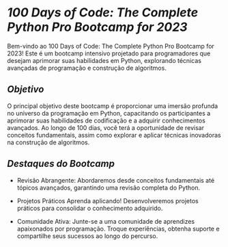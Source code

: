 # *100 Days of Code: The Complete Python Pro Bootcamp for 2023*

Bem-vindo ao 100 Days of Code: The Complete Python Pro Bootcamp for 2023! Este é um bootcamp intensivo projetado para programadores que desejam aprimorar suas habilidades em Python, explorando técnicas avançadas de programação e construção de algoritmos.

## *Objetivo*
O principal objetivo deste bootcamp é proporcionar uma imersão profunda no universo da programação em Python, capacitando os participantes a aprimorar suas habilidades de codificação e a adquirir conhecimentos avançados. Ao longo de 100 dias, você terá a oportunidade de revisar conceitos fundamentais, assim como explorar e aplicar técnicas inovadoras na construção de algoritmos.

## *Destaques do Bootcamp*

- Revisão Abrangente:
  Abordaremos desde conceitos fundamentais até tópicos avançados, garantindo uma revisão completa do Python.

- Projetos Práticos
  Aprenda aplicando! Desenvolveremos projetos práticos para consolidar o conhecimento adquirido.

- Comunidade Ativa: 
  Junte-se a uma comunidade de aprendizes apaixonados por programação. Troque experiências, obtenha suporte e compartilhe seus sucessos ao longo do percurso.
